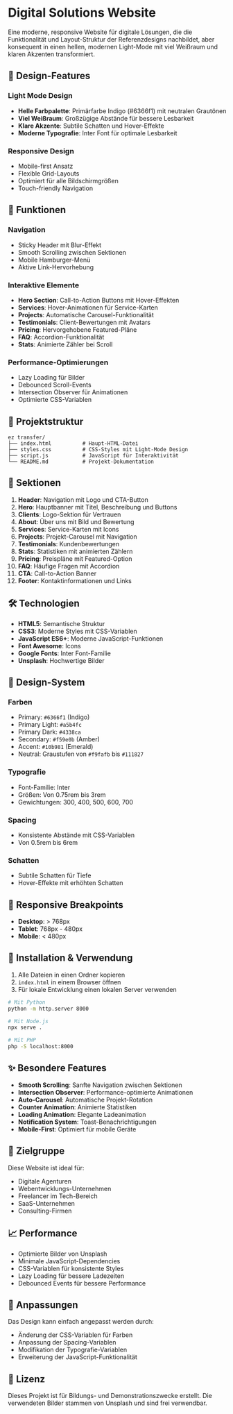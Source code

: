 # Digital Solutions Website

Eine moderne, responsive Website für digitale Lösungen, die die Funktionalität und Layout-Struktur der Referenzdesigns nachbildet, aber konsequent in einen hellen, modernen Light-Mode mit viel Weißraum und klaren Akzenten transformiert.

## 🎨 Design-Features

### Light Mode Design
- **Helle Farbpalette**: Primärfarbe Indigo (#6366f1) mit neutralen Grautönen
- **Viel Weißraum**: Großzügige Abstände für bessere Lesbarkeit
- **Klare Akzente**: Subtile Schatten und Hover-Effekte
- **Moderne Typografie**: Inter Font für optimale Lesbarkeit

### Responsive Design
- Mobile-first Ansatz
- Flexible Grid-Layouts
- Optimiert für alle Bildschirmgrößen
- Touch-friendly Navigation

## 🚀 Funktionen

### Navigation
- Sticky Header mit Blur-Effekt
- Smooth Scrolling zwischen Sektionen
- Mobile Hamburger-Menü
- Aktive Link-Hervorhebung

### Interaktive Elemente
- **Hero Section**: Call-to-Action Buttons mit Hover-Effekten
- **Services**: Hover-Animationen für Service-Karten
- **Projects**: Automatische Carousel-Funktionalität
- **Testimonials**: Client-Bewertungen mit Avatars
- **Pricing**: Hervorgehobene Featured-Pläne
- **FAQ**: Accordion-Funktionalität
- **Stats**: Animierte Zähler bei Scroll

### Performance-Optimierungen
- Lazy Loading für Bilder
- Debounced Scroll-Events
- Intersection Observer für Animationen
- Optimierte CSS-Variablen

## 📁 Projektstruktur

```
ez transfer/
├── index.html          # Haupt-HTML-Datei
├── styles.css          # CSS-Styles mit Light-Mode Design
├── script.js           # JavaScript für Interaktivität
└── README.md           # Projekt-Dokumentation
```

## 🎯 Sektionen

1. **Header**: Navigation mit Logo und CTA-Button
2. **Hero**: Hauptbanner mit Titel, Beschreibung und Buttons
3. **Clients**: Logo-Sektion für Vertrauen
4. **About**: Über uns mit Bild und Bewertung
5. **Services**: Service-Karten mit Icons
6. **Projects**: Projekt-Carousel mit Navigation
7. **Testimonials**: Kundenbewertungen
8. **Stats**: Statistiken mit animierten Zählern
9. **Pricing**: Preispläne mit Featured-Option
10. **FAQ**: Häufige Fragen mit Accordion
11. **CTA**: Call-to-Action Banner
12. **Footer**: Kontaktinformationen und Links

## 🛠 Technologien

- **HTML5**: Semantische Struktur
- **CSS3**: Moderne Styles mit CSS-Variablen
- **JavaScript ES6+**: Moderne JavaScript-Funktionen
- **Font Awesome**: Icons
- **Google Fonts**: Inter Font-Familie
- **Unsplash**: Hochwertige Bilder

## 🎨 Design-System

### Farben
- Primary: `#6366f1` (Indigo)
- Primary Light: `#a5b4fc`
- Primary Dark: `#4338ca`
- Secondary: `#f59e0b` (Amber)
- Accent: `#10b981` (Emerald)
- Neutral: Graustufen von `#f9fafb` bis `#111827`

### Typografie
- Font-Familie: Inter
- Größen: Von 0.75rem bis 3rem
- Gewichtungen: 300, 400, 500, 600, 700

### Spacing
- Konsistente Abstände mit CSS-Variablen
- Von 0.5rem bis 6rem

### Schatten
- Subtile Schatten für Tiefe
- Hover-Effekte mit erhöhten Schatten

## 📱 Responsive Breakpoints

- **Desktop**: > 768px
- **Tablet**: 768px - 480px
- **Mobile**: < 480px

## 🚀 Installation & Verwendung

1. Alle Dateien in einen Ordner kopieren
2. `index.html` in einem Browser öffnen
3. Für lokale Entwicklung einen lokalen Server verwenden

```bash
# Mit Python
python -m http.server 8000

# Mit Node.js
npx serve .

# Mit PHP
php -S localhost:8000
```

## ✨ Besondere Features

- **Smooth Scrolling**: Sanfte Navigation zwischen Sektionen
- **Intersection Observer**: Performance-optimierte Animationen
- **Auto-Carousel**: Automatische Projekt-Rotation
- **Counter Animation**: Animierte Statistiken
- **Loading Animation**: Elegante Ladeanimation
- **Notification System**: Toast-Benachrichtigungen
- **Mobile-First**: Optimiert für mobile Geräte

## 🎯 Zielgruppe

Diese Website ist ideal für:
- Digitale Agenturen
- Webentwicklungs-Unternehmen
- Freelancer im Tech-Bereich
- SaaS-Unternehmen
- Consulting-Firmen

## 📈 Performance

- Optimierte Bilder von Unsplash
- Minimale JavaScript-Dependencies
- CSS-Variablen für konsistente Styles
- Lazy Loading für bessere Ladezeiten
- Debounced Events für bessere Performance

## 🔧 Anpassungen

Das Design kann einfach angepasst werden durch:
- Änderung der CSS-Variablen für Farben
- Anpassung der Spacing-Variablen
- Modifikation der Typografie-Variablen
- Erweiterung der JavaScript-Funktionalität

## 📄 Lizenz

Dieses Projekt ist für Bildungs- und Demonstrationszwecke erstellt. Die verwendeten Bilder stammen von Unsplash und sind frei verwendbar.
